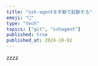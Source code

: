 ```yaml
---
title: "ssh-agentを手動で起動する"
emoji: "🔑"
type: "tech"
topics: ["git", "sshagent"]
published: true
published_at: 2024-10-02
---
```


zzzz
